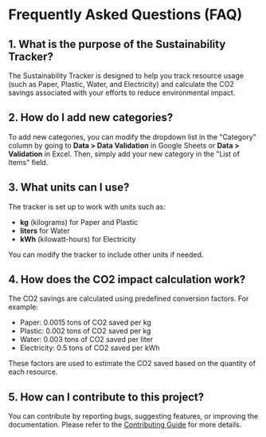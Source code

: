 # Frequently Asked Questions (FAQ)

## 1. What is the purpose of the Sustainability Tracker?
The Sustainability Tracker is designed to help you track resource usage (such as Paper, Plastic, Water, and Electricity) and calculate the CO2 savings associated with your efforts to reduce environmental impact.

## 2. How do I add new categories?
To add new categories, you can modify the dropdown list in the "Category" column by going to **Data > Data Validation** in Google Sheets or **Data > Validation** in Excel. Then, simply add your new category in the "List of Items" field.

## 3. What units can I use?
The tracker is set up to work with units such as:
- **kg** (kilograms) for Paper and Plastic
- **liters** for Water
- **kWh** (kilowatt-hours) for Electricity

You can modify the tracker to include other units if needed.

## 4. How does the CO2 impact calculation work?
The CO2 savings are calculated using predefined conversion factors. For example:
- Paper: 0.0015 tons of CO2 saved per kg
- Plastic: 0.002 tons of CO2 saved per kg
- Water: 0.003 tons of CO2 saved per liter
- Electricity: 0.5 tons of CO2 saved per kWh

These factors are used to estimate the CO2 saved based on the quantity of each resource.

## 5. How can I contribute to this project?
You can contribute by reporting bugs, suggesting features, or improving the documentation. Please refer to the [Contributing Guide](Contributing.md) for more details.
